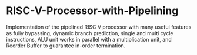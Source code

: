 # RISC-V-Processor-with-Pipelining
Implementation of the pipelined RISC V processor with many useful features as fully bypassing, dynamic branch prediction, single and multi cycle instructions, ALU unit works in parallel with a multiplication unit, and Reorder Buffer to guarantee in-order termination.
